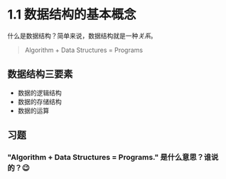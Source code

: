 # 1.1 数据结构的基本概念

什么是数据结构？简单来说，数据结构就是一种*关系*。

> Algorithm + Data Structures = Programs

<!-- ### 基本概念和术语

- 数据 Data
- 数据元素 Data Element
- 数据项 Data Item
- 数据对象 Data Object
- 数据类型 Data Type
- 数据结构 Data Structure -->

## 数据结构三要素

- 数据的逻辑结构
  <!-- - 集合
  - 线性结构
  - 树形结构
  - 图状/网状结构 -->
- 数据的存储结构
  <!-- - 顺序存储
    - 连续的存储单元依次存储数据元素，数据元素之间的逻辑关系由元素的存储位置来表示
    - C 语言中用数组来实现顺序存储结构
  - 链式存储
    - 用一组任意的存储单元存储数据元素，数据元素之间的逻辑关系用指针来表示
    - C 语言中用指针来实现链式存储结构
  - 索引存储
    - 在存储信息的同时建立索引表（Index）
  - 散列存储 / 哈希存储 Hash -->
- 数据的运算

## 习题

### "Algorithm + Data Structures = Programs." 是什么意思？谁说的？😉

<!-- “算法 + 数据结构 = 程序” by 尼古拉斯·沃斯 -->

<!-- #### 以下与数据的存储结构无关的术语是

- A 循环队列
- B 链表
- C 哈希表
- D 栈 →D -->
